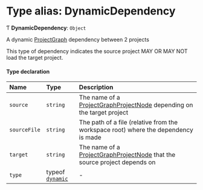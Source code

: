# Type alias: DynamicDependency

Ƭ **DynamicDependency**: `Object`

A dynamic [ProjectGraph](../../devkit/documents/ProjectGraph) dependency between 2 projects

This type of dependency indicates the source project MAY OR MAY NOT load the target project.

#### Type declaration

| Name         | Type                                                              | Description                                                                                                                |
| :----------- | :---------------------------------------------------------------- | :------------------------------------------------------------------------------------------------------------------------- |
| `source`     | `string`                                                          | The name of a [ProjectGraphProjectNode](../../devkit/documents/ProjectGraphProjectNode) depending on the target project    |
| `sourceFile` | `string`                                                          | The path of a file (relative from the workspace root) where the dependency is made                                         |
| `target`     | `string`                                                          | The name of a [ProjectGraphProjectNode](../../devkit/documents/ProjectGraphProjectNode) that the source project depends on |
| `type`       | typeof [`dynamic`](../../devkit/documents/DependencyType#dynamic) | -                                                                                                                          |
